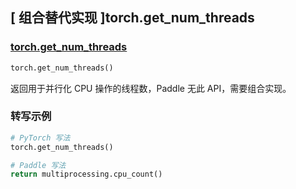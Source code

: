 ## [ 组合替代实现 ]torch.get_num_threads

### [torch.get_num_threads](https://pytorch.org/docs/stable/generated/torch.get_num_threads.html)

```python
torch.get_num_threads()
```

返回用于并行化 CPU 操作的线程数，Paddle 无此 API，需要组合实现。

### 转写示例

```python
# PyTorch 写法
torch.get_num_threads()

# Paddle 写法
return multiprocessing.cpu_count()
```
